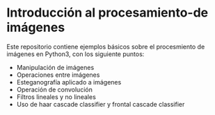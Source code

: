 # Introducción al procesamiento-de imágenes

Este repositorio contiene ejemplos básicos sobre el procesmiento de imágenes en Python3, con los siguiente puntos:
- Manipulación de imágenes
- Operaciones entre imágenes
- Esteganografía aplicado a imágenes
- Operación de convolución
- Filtros lineales y no lineales
- Uso de haar cascade classifier y frontal cascade classifier
